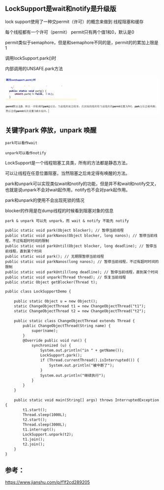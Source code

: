 LockSupport是wait和notify是升级版
---

lock support使用了一种交permit（许可）的概念来做到 线程阻塞和缓存

每个线程都有一个许可（permit） permit只有两个值1和0，默认是0

permit类似于semaphore，但是和semaphore不同的是，permit的的累加上限是1


调用lockSupport.park()时

内部调用的UNSAFE.park方法

![img_4.png](img_4.png)


关键字park 停放，unpark 唤醒
---

    park可以看作wait
    
    unpark可以看作notify

LockSupport是一个线程阻塞工具类，所有的方法都是静态方法，

可以让线程在任意位置阻塞，当然阻塞之后肯定得有唤醒的方法。


park和unpark可以实现类似wait和notify的功能，但是并不和wait和notify交叉，也就是说unpark不会对wait起作用，notify也不会对park起作用。

park和unpark的使用不会出现死锁的情况

blocker的作用是在dump线程的时候看到阻塞对象的信息

`park & unpark 可以先 unpark，而 wait & notify 不能先 notify`


```
public static void park(Object blocker); // 暂停当前线程
public static void parkNanos(Object blocker, long nanos); // 暂停当前线程，不过有超时时间的限制
public static void parkUntil(Object blocker, long deadline); // 暂停当前线程，直到某个时间
public static void park(); // 无期限暂停当前线程
public static void parkNanos(long nanos); // 暂停当前线程，不过有超时时间的限制
public static void parkUntil(long deadline); // 暂停当前线程，直到某个时间
public static void unpark(Thread thread); // 恢复当前线程
public static Object getBlocker(Thread t);

```

```
public class LockSupportDemo {

    public static Object u = new Object();
    static ChangeObjectThread t1 = new ChangeObjectThread("t1");
    static ChangeObjectThread t2 = new ChangeObjectThread("t2");

    public static class ChangeObjectThread extends Thread {
        public ChangeObjectThread(String name) {
            super(name);
        }
        @Override public void run() {
            synchronized (u) {
                System.out.println("in " + getName());
                LockSupport.park();
                if (Thread.currentThread().isInterrupted()) {
                    System.out.println("被中断了");
                }
                System.out.println("继续执行");
            }
        }
    }

    public static void main(String[] args) throws InterruptedException {
        t1.start();
        Thread.sleep(1000L);
        t2.start();
        Thread.sleep(3000L);
        t1.interrupt();
        LockSupport.unpark(t2);
        t1.join();
        t2.join();
    }
}
```

参考：
---
https://www.jianshu.com/p/f1f2cd289205